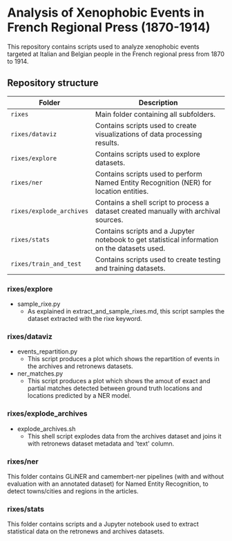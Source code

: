 # Analysis of Xenophobic Events in French Regional Press (1870-1914)

This repository contains scripts used to analyze xenophobic events targeted at Italian and Belgian people in the French regional press from 1870 to 1914.

## Repository structure
   Folder | Description |
 |--------|-------------|
 | `rixes` | Main folder containing all subfolders. |
 | `rixes/dataviz` | Contains scripts used to create visualizations of data processing results. |
 | `rixes/explore` | Contains scripts used to explore datasets. |
 | `rixes/ner` | Contains scripts used to perform Named Entity Recognition (NER) for location entities. |
 | `rixes/explode_archives` | Contains a shell script to process a dataset created manually with archival sources. |
 | `rixes/stats` | Contains scripts and a Jupyter notebook to get statistical information on the datasets used. |
 | `rixes/train_and_test` | Contains scripts used to create testing and training datasets. |

### rixes/explore
* sample_rixe.py
    * As explained in extract_and_sample_rixes.md, this script samples the dataset extracted with the rixe keyword.

### rixes/dataviz
* events_repartition.py 
    * This script produces a plot which shows the repartition of events in the archives and retronews datasets.
* ner_matches.py
    * This script produces a plot which shows the amout of exact and partial matches detected between ground truth locations and locations predicted by a NER model.

### rixes/explode_archives
* explode_archives.sh
    * This shell script explodes data from the archives dataset and joins it with retronews dataset metadata and 'text' column.

### rixes/ner
This folder contains GLiNER and camembert-ner pipelines (with and without evaluation with an annotated dataset) for Named Entity Recognition, to detect towns/cities and regions in the articles. 

### rixes/stats
This folder contains scripts and a Jupyter notebook used to extract statistical data on the retronews and archives datasets.
